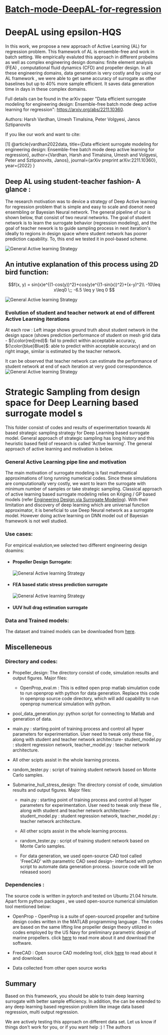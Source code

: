 # [Batch-mode-DeepAL-for-regression](https://github.com/vardhah/Batch-mode-DeepAL-for-regression)

# DeepAL using epsilon-HQS

In this work, we propose a new approach of Active Learning (AL) for regression problem. This framework of AL is ensemble-free and work in batch setting. We empirically evaluted this approach in different probelms as well as complex engineering design domains: finite element analysis (FEA) , computational fluid dynamics (CFD) and propeller design. In all these engineering domains, data generation is very costly and by using our AL framework , we were able to get same accuracy of surrogate as other baselines but up to 40\% more sample efficient. It saves data generation time in days in these complex domains.  

Full details can be found in the arXiv paper "Data efficient surrogate modeling for engineering design: Ensemble-free batch mode deep active learning for regression": https://arxiv.org/abs/2211.10360.

Authors: Harsh Vardhan, Umesh Timalsina, Peter Volgyesi, Janos Sztipanovits

If you like our work and want to cite:

<a id="1">[1]</a> 
@article{vardhan2022data,
  title={Data efficient surrogate modeling for engineering design: Ensemble-free batch mode deep active learning for regression},
  author={Vardhan, Harsh and Timalsina, Umesh and Volgyesi, Peter and Sztipanovits, Janos},
  journal={arXiv preprint arXiv:2211.10360},
  year={2022}
}

## Deep AL using student-teacher fashion- A glance :
The research motivation was to device a strategy of Deep Active learning for regression problem that is simple and easy to scale and doenot need ensembling or Bayesian Neural network. The general pipeline of our is shown below, that consist of two neural networks. The goal of student network is to learn the surrogate behavior (regression modeling), and the goal of teacher nework is to guide sampling process in next iteration's ideally to regions in design space where student network has poorer prediction capability. To, this end we tested it in pool-based scheme.

![General Active learning Strategy](./images/strategy.png)



## An intutive explanation of this process using 2D bird function: 
 $$f(x, y) = sin(x)e^{(1-cos(y))^2}+cos(y)e^{(1-sin(x))^2}+(x-y)^2\\
 -10\leq x\leq0 \;; -6.5 \leq y \leq 0 $$

![General Active learning Strategy](./images/bird.png)

### Evolution of student and teacher network at end of different Active Learning iterations
At each row : Left image shows ground truth about student network in the design space (shows prediction performance of student on mesh grid data - ${\color{red}red}$: fail to predict within acceptable accuracy, ${\color{blue}Blue}$: able to predict within acceptable accuracy) and on right image, similar is estimated by the teacher network.  

It can be observed that teacher network can estimate the performance of student network at end of each iteration at very good correspondence.  
![General Active learning Strategy](./images/evolution_st_bird.png)

# Strategic Sampling from design space for Deep Learning based surrogate model s
This folder consist of codes and results of experimentation towards AI based strategic sampling strategy for Deep Learning based surrogate model. General approach of strategic sampling has long history and this heuristic based field of research is called 'Active learning'. The general approach of active learning and motivation is below.

### General Active Learning pipe line and motivation
The main motivation of surrogate modeling is fast mathematical approximations of long running numerical codes. Since these simulations are computationally very costly, we want to learn the surrogate with minimum number of samples or take strategic sampling.
Classical approach of active learning based surrogate modeling relies on Kriging / GP based models (refer [Engineering Design via Surrogate Modeling](https://onlinelibrary.wiley.com/doi/book/10.1002/9780470770801)). With their limitation and discovery of deep learning which are universal function approximator, it is beneficial to use Deep Neural network as a surrogate model. However doing active learning on DNN model out of Bayesian framework is not well studied.



### Use cases:
For empirical evalution,we selected two different engineering design doamins:
 - #### Propeller Design Surrogate:

   ![General Active learning Strategy](./images/prop_surrogate.png)
 - #### FEA based static stress prediction surrogate
   ![General Active learning Strategy](./images/hull_surrogatewithout_line.png)
 - #### UUV hull drag estimation surrogate 

### Data and Trained models:
The dataset and trained models can be downloaded from [here](https://drive.google.com/drive/folders/1rYjyHzgEVD3UibIQh1WbA4lPq7Ae1av2?usp=sharing).



## Miscelleneous
### Directory and codes:
 - Propeller_design: The directory consist of code, simulation results and  output figures. Major files:
   - OpenProp_eval.m : This is edited open prop matlab simulation code to run openprop with python for data generation. Replace this code in openprop source code directory, which will add capability to run openprop numerical simulation with python.

  -  pool_data_generation.py: python script for connecting to Matlab and generation of  data.  
  - main.py : starting point of training process and control all hyper parameters for experimentation. User need to tweak only these file , along with student and teacher network architecture- student_model.py : student regression network, teacher_model.py : teacher network architecture.
  - All other scipts assist in the whole learning process.
  - random_tester.py : script of training student network based on Monte Carlo samples.

- Submarine_hull_stress_design: The directory consist of code, simulation results and  output figures. Major files:
   - main.py : starting point of training process and control all hyper parameters for experimentation. User need to tweak only these file , along with student and teacher network architecture- student_model.py : student regression network, teacher_model.py : teacher network architecture.
   - All other scipts assist in the whole learning process.
   - random_tester.py : script of training student network based on Monte Carlo samples.

   - For data generation, we used open-source CAD tool called 'FreeCAD' with parametric CAD seed design- interfaced with python script to automate data generation process. (source code will be released soon)

### Dependencies :
The source code is written in pytorch and tested on Ubuntu 21.04 hirsute. Apart form python packages , we used open-source numerical simulation tool mentioned below:   
 - OpenProp - OpenProp is a suite of open-sourced propeller and turbine design codes written in the MATLAB programming language . The codes are based on the same lifting line propeller design theory utilized in codes employed by the US Navy for preliminary parametric design of marine propellers. click [here](https://openprop.engineering.dartmouth.edu/) to read more about it and download the software.

 - FreeCAD : Open source CAD modeling tool, click [here](https://www.freecadweb.org/) to read about it and download.

 - Data collected from other open source works 


## Summary

Based on this framework, you should be able to train deep learning surrogate with better sample efficiency. In addition, the can be extended to any deep learning based regression problem like image data based regression, multi output regression. 

We are actively testing this approach on different data set. Let us know if things don't work for you, or if you want help :) ! The authors